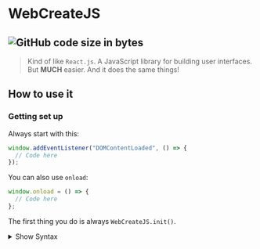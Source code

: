 # WebCreateJS
![GitHub code size in bytes](https://img.shields.io/github/languages/code-size/BeepBot99/WebCreateJS?color=skyblue&label=size&logo=github&logoColor=lightgreen&style=for-the-badge)  
---
>Kind of like `React.js`.
A JavaScript library for building user interfaces.
But **MUCH** easier.
And it does the same things!

## How to use it  

### Getting set up
Always start with this:
```javascript
window.addEventListener("DOMContentLoaded", () => {
  // Code here
});
```
You can also use `onload`:
```javascript
window.onload = () => {
  // Code here
};
```
The first thing you do is always `WebCreateJS.init()`.
<details>
  <summary>Show Syntax</summary>
  <table>
    <thead>
      <tr>
        <th>Parameter</th>
        <th>Description</th>
        <th>Example</th>
      </tr>
    </thead>
    <tbody>
      <tr>
        <td>colorScheme</td>
        <td>Color Scheme for webpage. Accepts <code>"light"</code>, <code>"dark"</code>, and objects with <code>bgMain</code>, <code>bgOther</code>, <code>txtMain</code>, <code>txtOther</code>, <code>accent1</code>, <code>accent2</code>, <code>accent3</code>, <code>accent4</code>, <code>accent5</code>, <code>accent6</code>, <code>lnk</code>, <code>lnkHover</code>, <code>lnkActive</code>, and <code>lnkClicked</code> as css colors.</td>
        <td><code>WebCreateJS.init("light");</code></td>
      </tr>
    </tbody>
  </table>
</details>
